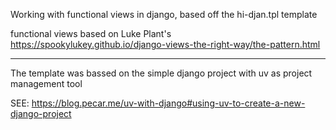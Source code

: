 
Working with functional views in django, based off the hi-djan.tpl template

functional views based on Luke Plant's
https://spookylukey.github.io/django-views-the-right-way/the-pattern.html 

- - -

The template was bassed on the simple django project with uv as project management tool

SEE: https://blog.pecar.me/uv-with-django#using-uv-to-create-a-new-django-project




